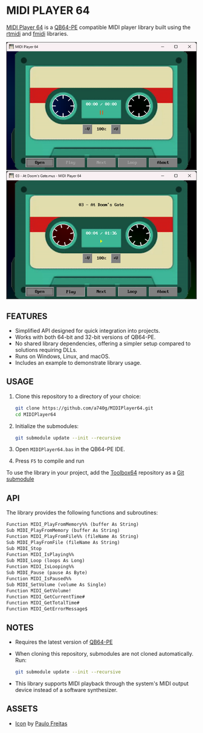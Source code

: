 # MIDI PLAYER 64

[MIDI Player 64](https://github.com/a740g/MIDI-Player-64) is a [QB64-PE](https://www.qb64phoenix.com/) compatible MIDI player library built using the [rtmidi](https://github.com/thestk/rtmidi) and [fmidi](https://github.com/jpcima/fmidi) libraries.

![Screenshot 1](screenshots/screenshot1.png)
![Screenshot 2](screenshots/screenshot2.png)

## FEATURES

- Simplified API designed for quick integration into projects.
- Works with both 64-bit and 32-bit versions of QB64-PE.
- No shared library dependencies, offering a simpler setup compared to solutions requiring DLLs.
- Runs on Windows, Linux, and macOS.
- Includes an example to demonstrate library usage.

## USAGE

1. Clone this repository to a directory of your choice:

    ```bash
    git clone https://github.com/a740g/MIDIPlayer64.git
    cd MIDIPlayer64
    ```

2. Initialize the submodules:

    ```bash
    git submodule update --init --recursive
    ```

3. Open `MIDIPlayer64.bas` in the QB64-PE IDE.

4. Press `F5` to compile and run

To use the library in your project, add the [Toolbox64](https://github.com/a740g/Toolbox64) repository as a [Git submodule](https://git-scm.com/book/en/v2/Git-Tools-Submodules)

## API

The library provides the following functions and subroutines:

```VB
Function MIDI_PlayFromMemory%% (buffer As String)
Sub MIDI_PlayFromMemory (buffer As String)
Function MIDI_PlayFromFile%% (fileName As String)
Sub MIDI_PlayFromFile (fileName As String)
Sub MIDI_Stop
Function MIDI_IsPlaying%%
Sub MIDI_Loop (loops As Long)
Function MIDI_IsLooping%%
Sub MIDI_Pause (pause As Byte)
Function MIDI_IsPaused%%
Sub MIDI_SetVolume (volume As Single)
Function MIDI_GetVolume!
Function MIDI_GetCurrentTime#
Function MIDI_GetTotalTime#
Function MIDI_GetErrorMessage$
```

## NOTES

- Requires the latest version of [QB64-PE](https://github.com/QB64-Phoenix-Edition/QB64pe/releases/latest)
- When cloning this repository, submodules are not cloned automatically. Run:

    ```bash
    git submodule update --init --recursive
    ```

- This library supports MIDI playback through the system's MIDI output device instead of a software synthesizer.

## ASSETS

- [Icon](https://www.iconarchive.com/artist/grafikartes.html) by [Paulo Freitas](https://behance.net/grafikartes)
